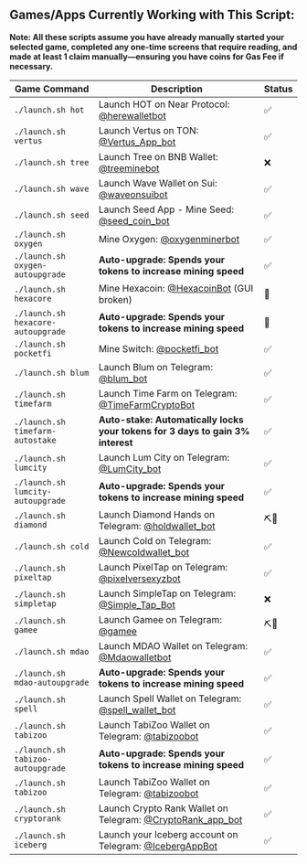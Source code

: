 ## Games/Apps Currently Working with This Script:
**Note: All these scripts assume you have already manually started your selected game, completed any one-time screens that require reading, and made at least 1 claim manually—ensuring you have coins for Gas Fee if necessary.**

| Game Command                         | Description                                                                                         | Status                                                                                  |
|--------------------------------------|-----------------------------------------------------------------------------------------------------|-----------------------------------------------------------------------------------------|
| `./launch.sh hot`                    | Launch HOT on Near Protocol: [@herewalletbot](https://t.me/herewalletbot)                           | <span title="Claiming well">✅</span>                                                    |
| `./launch.sh vertus`                 | Launch Vertus on TON: [@Vertus_App_bot](https://t.me/vertus_app_bot)                                | <span title="Claiming well">✅</span>                                                    |
| `./launch.sh tree`                   | Launch Tree on BNB Wallet: [@treeminebot](https://t.me/treeminebot/app?startapp=6783218884)         | <span title="Currently blocking TG Web">❌</span>                                        |
| `./launch.sh wave`                   | Launch Wave Wallet on Sui: [@waveonsuibot](https://t.me/waveonsuibot/walletapp?startapp=1809774)    | <span title="Claiming well">✅</span>                                                    |
| `./launch.sh seed`                   | Launch Seed App - Mine Seed: [@seed_coin_bot](https://web.telegram.org/k/#@seed_coin_bot)           | <span title="Claiming well">✅</span>                                                    |
| `./launch.sh oxygen`                 | Mine Oxygen: [@oxygenminerbot](https://web.telegram.org/k/#@oxygenminerbot)                         | <span title="Claiming well">✅</span>                                                    |
| `./launch.sh oxygen-autoupgrade`     | **Auto-upgrade: Spends your tokens to increase mining speed**                                       | <span title="Claiming well">✅</span>                                                    |
| `./launch.sh hexacore`               | Mine Hexacoin: [@HexacoinBot](https://web.telegram.org/k/#@HexacoinBot) (GUI broken)                | <span title="Game Developer Bug">🐞</span>                                               |
| `./launch.sh hexacore-autoupgrade`   | **Auto-upgrade: Spends your tokens to increase mining speed**                                       | <span title="Game Developer Bug">🐞</span>                                               |
| `./launch.sh pocketfi`               | Mine Switch: [@pocketfi_bot](https://web.telegram.org/k/#@pocketfi_bot)                             | <span title="Claiming well">✅</span>                                                    |
| `./launch.sh blum`                   | Launch Blum on Telegram: [@blum_bot](https://web.telegram.org/k/#@blum_bot)                         | <span title="Claiming well">✅</span>                                                    |
| `./launch.sh timefarm`               | Launch Time Farm on Telegram: [@TimeFarmCryptoBot](https://web.telegram.org/k/#@TimeFarmCryptoBot)  | <span title="Claiming well">✅</span>                                                    |
| `./launch.sh timefarm-autostake`     | **Auto-stake: Automatically locks your tokens for 3 days to gain 3% interest**                      | <span title="Claiming well">✅</span>                                                    |
| `./launch.sh lumcity`                | Launch Lum City on Telegram: [@LumCity_bot](https://web.telegram.org/k/#@LumCity_bot)               | <span title="Claiming well">✅</span>                                                    |
| `./launch.sh lumcity-autoupgrade`    | **Auto-upgrade: Spends your tokens to increase mining speed**                                       | <span title="Claiming well">✅</span>                                                    |
| `./launch.sh diamond`                | Launch Diamond Hands on Telegram: [@holdwallet_bot](https://web.telegram.org/k/#@holdwallet_bot)    | <span title="Mining Closed">⛏️🚫</span>                                                 |
| `./launch.sh cold`                   | Launch Cold on Telegram: [@Newcoldwallet_bot](https://web.telegram.org/k/#@Newcoldwallet_bot)       | <span title="Claiming well">✅</span>                                                    |
| `./launch.sh pixeltap`               | Launch PixelTap on Telegram: [@pixelversexyzbot](https://t.me/pixelversexyzbot?start=7254165458)    | <span title="Claiming well">✅</span>                                                    |
| `./launch.sh simpletap`              | Launch SimpleTap on Telegram: [@Simple_Tap_Bot](https://t.me/Simple_Tap_Bot/app?startapp=1719999344321) | <span title="Currently blocking TG Web">❌</span>                                    |
| `./launch.sh gamee`                  | Launch Gamee on Telegram: [@gamee](https://t.me/gamee/start?startapp=ref_7254165458)                | <span title="Mining Closed">⛏️🚫</span>                                                 |
| `./launch.sh mdao`                   | Launch MDAO Wallet on Telegram: [@Mdaowalletbot](https://web.telegram.org/k/#@Mdaowalletbot)        | <span title="Claiming well">✅</span>                                                    |
| `./launch.sh mdao-autoupgrade`       | **Auto-upgrade: Spends your tokens to increase mining speed**                                       | <span title="Claiming well">✅</span>                                                    |
| `./launch.sh spell`                  | Launch Spell Wallet on Telegram: [@spell_wallet_bot](https://web.telegram.org/k/#@spell_wallet_bot) | <span title="Claiming well">✅</span>                                                    |
| `./launch.sh tabizoo`                | Launch TabiZoo Wallet on Telegram: [@tabizoobot](https://web.telegram.org/k/#@tabizoobot)           | <span title="Claiming well">✅</span>                                                    |
| `./launch.sh tabizoo-autoupgrade`    | **Auto-upgrade: Spends your tokens to increase mining speed**                                       | <span title="Claiming well">✅</span>                                                    |
| `./launch.sh tabizoo`                | Launch TabiZoo Wallet on Telegram: [@tabizoobot](https://web.telegram.org/k/#@tabizoobot)           | <span title="Claiming well">✅</span>                                                    |
| `./launch.sh cryptorank`    | Launch Crypto Rank Wallet on Telegram: [@CryptoRank_app_bot](https://web.telegram.org/k/#@CryptoRank_app_bot) | <span title="Claiming well">✅</span>                                                    |
| `./launch.sh iceberg`    | Launch your Iceberg account on Telegram: [@IcebergAppBot](https://web.telegram.org/k/#@IcebergAppBot) | <span title="Claiming well">✅</span>                                                    |
